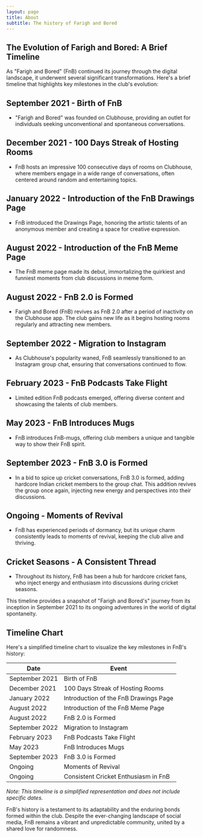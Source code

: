 ```yaml
---
layout: page
title: About
subtitle: The history of Farigh and Bored
---
```


## The Evolution of Farigh and Bored: A Brief Timeline

As "Farigh and Bored" (FnB) continued its journey through the digital landscape, it underwent several significant transformations. Here's a brief timeline that highlights key milestones in the club's evolution:

## September 2021 - Birth of FnB
- "Farigh and Bored" was founded on Clubhouse, providing an outlet for individuals seeking unconventional and spontaneous conversations.

## December 2021 - 100 Days Streak of Hosting Rooms
-  FnB hosts an impressive 100 consecutive days of rooms on Clubhouse, where members engage in a wide range of conversations, often centered around random and entertaining topics.

## January 2022 - Introduction of the FnB Drawings Page
- FnB introduced the Drawings Page, honoring the artistic talents of an anonymous member and creating a space for creative expression.

## August 2022 - Introduction of the FnB Meme Page
- The FnB meme page made its debut, immortalizing the quirkiest and funniest moments from club discussions in meme form.

## August 2022 - FnB 2.0 is Formed
-  Farigh and Bored (FnB) revives as FnB 2.0 after a period of inactivity on the Clubhouse app. The club gains new life as it begins hosting rooms regularly and attracting new members.

## September 2022 - Migration to Instagram
- As Clubhouse's popularity waned, FnB seamlessly transitioned to an Instagram group chat, ensuring that conversations continued to flow.

## February 2023 - FnB Podcasts Take Flight
- Limited edition FnB podcasts emerged, offering diverse content and showcasing the talents of club members.

## May 2023 - FnB Introduces Mugs
- FnB introduces FnB-mugs, offering club members a unique and tangible way to show their FnB spirit.

## September 2023 - FnB 3.0 is Formed
-  In a bid to spice up cricket conversations, FnB 3.0 is formed, adding hardcore Indian cricket members to the group chat. This addition revives the group once again, injecting new energy and perspectives into their discussions.

## Ongoing - Moments of Revival
- FnB has experienced periods of dormancy, but its unique charm consistently leads to moments of revival, keeping the club alive and thriving.

## Cricket Seasons - A Consistent Thread
- Throughout its history, FnB has been a hub for hardcore cricket fans, who inject energy and enthusiasm into discussions during cricket seasons.

This timeline provides a snapshot of "Farigh and Bored's" journey from its inception in September 2021 to its ongoing adventures in the world of digital spontaneity.

## Timeline Chart

Here's a simplified timeline chart to visualize the key milestones in FnB's history:

| **Date**              | **Event**                                        |
|-----------------------|--------------------------------------------------|
| September 2021        | Birth of FnB                                     |
| December 2021         | 100 Days Streak of Hosting Rooms                 |
| January 2022          | Introduction of the FnB Drawings Page            |
| August 2022           | Introduction of the FnB Meme Page                |
| August 2022           | FnB 2.0 is Formed                                |
| September 2022        | Migration to Instagram                           |
| February 2023         | FnB Podcasts Take Flight                         |
| May 2023              | FnB Introduces Mugs                              |
| September 2023        | FnB 3.0 is Formed                                |
| Ongoing               | Moments of Revival                               |
| Ongoing               | Consistent Cricket Enthusiasm in FnB             |



*Note: This timeline is a simplified representation and does not include specific dates.*

FnB's history is a testament to its adaptability and the enduring bonds formed within the club. Despite the ever-changing landscape of social media, FnB remains a vibrant and unpredictable community, united by a shared love for randomness.
